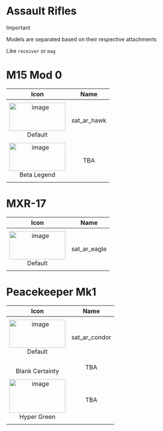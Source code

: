 # Assault Rifles

> [!IMPORTANT]
> Models are separated based on their respective attachments
>
> Like `receiver` or `mag`



# M15 Mod 0
| Icon | Name |
| :--: | :--: | 
| | | | | 
<img width="150" height="75" alt="image" src="https://github.com/user-attachments/assets/27d47044-80b2-4c25-b544-6f5c9e784ce8" /> <br> Default | sat_ar_hawk | 
| | | | | 
<img width="150" height="75" alt="image" src="https://github.com/user-attachments/assets/3f8c29e3-9bb7-49a0-b5a8-2a22f98af78a" /> <br> Beta Legend | TBA | 
| | | | | 


# MXR-17
| Icon | Name |
| :--: | :--: | 
| | | | | 
<img width="150" height="75" alt="image" src="https://github.com/user-attachments/assets/eda0df68-3d2c-42b7-959c-36b37a4cc032" /> <br> Default | sat_ar_eagle | 
| | | | | 


# Peacekeeper Mk1
| Icon | Name |
| :--: | :--: | 
| | | | | 
<img width="150" height="75" alt="image" src="https://github.com/user-attachments/assets/98793989-7db3-4468-a60c-7b97a72c0aa7" /> <br> Default | sat_ar_condor | 
| | | | | 
<br> Blank Certainty | TBA | 
| | | | | 
<img width="150" height="90" alt="image" src="https://github.com/user-attachments/assets/0e0da5c5-f781-4bdc-8f5a-456048a254c3" /> <br> Hyper Green | TBA | 
| | | | | 













































